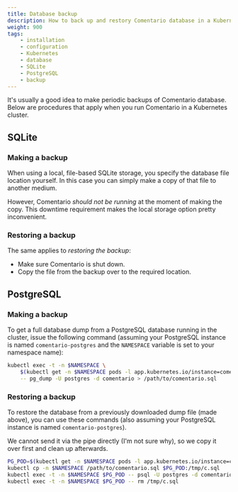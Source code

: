 ```yaml
---
title: Database backup
description: How to back up and restory Comentario database in a Kubernetes cluster
weight: 900
tags:
    - installation
    - configuration
    - Kubernetes
    - database
    - SQLite
    - PostgreSQL
    - backup
---
```


It's usually a good idea to make periodic backups of Comentario database. Below are procedures that apply when you run Comentario in a Kubernetes cluster.

<!--more-->

## SQLite

### Making a backup

When using a local, file-based SQLite storage, you specify the database file location yourself. In this case you can simply make a copy of that file to another medium.

However, Comentario *should not be running* at the moment of making the copy. This downtime requirement makes the local storage option pretty inconvenient.

### Restoring a backup

The same applies to *restoring the backup*:

* Make sure Comentario is shut down.
* Copy the file from the backup over to the required location.

## PostgreSQL

### Making a backup

To get a full database dump from a PostgreSQL database running in the cluster, issue the following command (assuming your PostgreSQL instance is named `comentario-postgres` and the `NAMESPACE` variable is set to your namespace name):

```bash
kubectl exec -t -n $NAMESPACE \
    $(kubectl get -n $NAMESPACE pods -l app.kubernetes.io/instance=comentario-postgres -o name) \
    -- pg_dump -U postgres -d comentario > /path/to/comentario.sql
```

### Restoring a backup

To restore the database from a previously downloaded dump file (made above), you can use these commands (also assuming your PostgreSQL instance is named `comentario-postgres`).

We cannot send it via the pipe directly (I'm not sure why), so we copy it over first and clean up afterwards.

```bash
PG_POD=$(kubectl get -n $NAMESPACE pods -l app.kubernetes.io/instance=comentario-postgres -o 'jsonpath={.items..metadata.name}')
kubectl cp -n $NAMESPACE /path/to/comentario.sql $PG_POD:/tmp/c.sql
kubectl exec -t -n $NAMESPACE $PG_POD -- psql -U postgres -d comentario -f /tmp/c.sql
kubectl exec -t -n $NAMESPACE $PG_POD -- rm /tmp/c.sql
```
